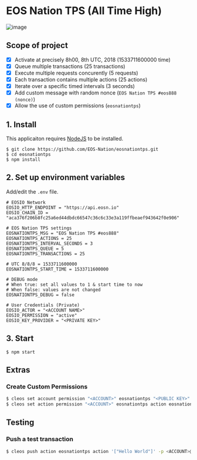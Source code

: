 # EOS Nation TPS (All Time High)

![image](https://user-images.githubusercontent.com/550895/43689837-11f3c534-98ce-11e8-9d0c-98f78f25922c.png)

## Scope of project

- [x] Activate at precisely 8h00, 8th UTC, 2018 (1533711600000 time)
- [x] Queue multiple transactions (25 transactions)
- [x] Execute multiple requests concurently (5 requests)
- [x] Each transaction contains multiple actions (25 actions)
- [x] Iterate over a specific timed intervals (3 seconds)
- [x] Add custom message with random nonce (`EOS Nation TPS #eos888 (nonce)`)
- [x] Allow the use of custom permissions (`eosnationtps`)

## 1. Install

This applicaiton requires [NodeJS](https://nodejs.org/en/download/) to be installed.

```
$ git clone https://github.com/EOS-Nation/eosnationtps.git
$ cd eosnationtps
$ npm install
```

## 2. Set up environment variables

Add/edit the `.env` file.

```env
# EOSIO Network
EOSIO_HTTP_ENDPOINT = "https://api.eosn.io"
EOSIO_CHAIN_ID = "aca376f206b8fc25a6ed44dbdc66547c36c6c33e3a119ffbeaef943642f0e906"

# EOS Nation TPS settings
EOSNATIONTPS_MSG = "EOS Nation TPS #eos888"
EOSNATIONTPS_ACTIONS = 25
EOSNATIONTPS_INTERVAL_SECONDS = 3
EOSNATIONTPS_QUEUE = 5
EOSNATIONTPS_TRANSACTIONS = 25

# UTC 8/8/8 = 1533711600000
EOSNATIONTPS_START_TIME = 1533711600000

# DEBUG mode
# When true: set all values to 1 & start time to now
# When false: values are not changed
EOSNATIONTPS_DEBUG = false

# User Credentials (Private)
EOSIO_ACTOR = "<ACCOUNT NAME>"
EOSIO_PERMISSION = "active"
EOSIO_KEY_PROVIDER = "<PRIVATE KEY>"
```

## 3. Start

```
$ npm start
```

## Extras

### Create Custom Permissions

```bash
$ cleos set account permission "<ACCOUNT>" eosnationtps "<PUBLIC KEY>" active -p <ACCOUNT>@active
$ cleos set action permission "<ACCOUNT>" eosnationtps action eosnationtps
```

## Testing

### Push a test transaction

```bash
$ cleos push action eosnationtps action '["Hello World"]' -p <ACCOUNT>@eosnationtps
```
